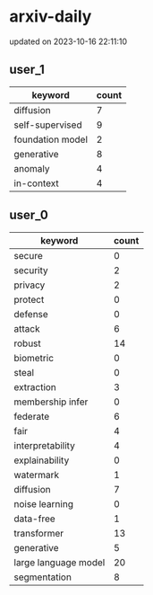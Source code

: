 # arxiv-daily
updated on 2023-10-16 22:11:10
## user_1
| keyword | count |
| - | - |
| diffusion | 7 |
| self-supervised | 9 |
| foundation model | 2 |
| generative | 8 |
| anomaly | 4 |
| in-context | 4 |
## user_0
| keyword | count |
| - | - |
| secure | 0 |
| security | 2 |
| privacy | 2 |
| protect | 0 |
| defense | 0 |
| attack | 6 |
| robust | 14 |
| biometric | 0 |
| steal | 0 |
| extraction | 3 |
| membership infer | 0 |
| federate | 6 |
| fair | 4 |
| interpretability | 4 |
| explainability | 0 |
| watermark | 1 |
| diffusion | 7 |
| noise learning | 0 |
| data-free | 1 |
| transformer | 13 |
| generative | 5 |
| large language model | 20 |
| segmentation | 8 |
